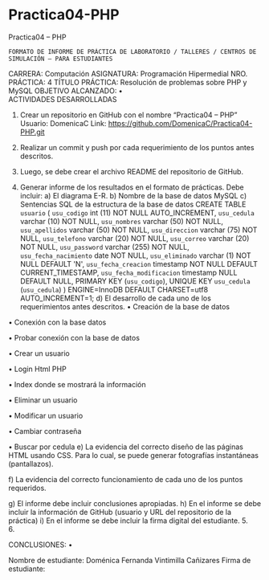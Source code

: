 # Practica04-PHP
Practica04 – PHP

 	FORMATO DE INFORME DE PRÁCTICA DE LABORATORIO / TALLERES / CENTROS DE SIMULACIÓN – PARA ESTUDIANTES

CARRERA: Computación 	ASIGNATURA:  Programación Hipermedial
NRO. PRÁCTICA:	4	TÍTULO PRÁCTICA: Resolución de problemas sobre PHP y MySQL
OBJETIVO ALCANZADO:
•	
ACTIVIDADES DESARROLLADAS
1.	Crear un repositorio en GitHub con el nombre “Practica04 – PHP” 
Usuario: DomenicaC
Link: https://github.com/DomenicaC/Practica04-PHP.git
 
2.	Realizar un commit y push por cada requerimiento de los puntos antes descritos.  
3.	Luego, se debe crear el archivo README del repositorio de GitHub.
4.	Generar informe de los resultados en el formato de prácticas. Debe incluir:
a)	El diagrama E-R. 
b)	Nombre de la base de datos 
MySQL
c)	Sentencias SQL de la estructura de la base de datos 
CREATE TABLE `usuario` ( 
`usu_codigo` int (11) NOT NULL AUTO_INCREMENT, 
`usu_cedula` varchar (10) NOT NULL, 
`usu_nombres` varchar (50) NOT NULL, 
`usu_apellidos` varchar (50) NOT NULL, 
`usu_direccion` varchar (75) NOT NULL, 
`usu_telefono` varchar (20) NOT NULL, 
`usu_correo` varchar (20) NOT NULL, 
`usu_password` varchar (255) NOT NULL, 
`usu_fecha_nacimiento` date NOT NULL, 
`usu_eliminado` varchar (1) NOT NULL DEFAULT 'N', 
`usu_fecha_creacion` timestamp NOT NULL DEFAULT CURRENT_TIMESTAMP, `usu_fecha_modificacion` timestamp NULL DEFAULT NULL, 
PRIMARY KEY (`usu_codigo`), 
UNIQUE KEY `usu_cedula` (`usu_cedula`)
 ) ENGINE=InnoDB DEFAULT CHARSET=utf8 AUTO_INCREMENT=1;
d)	El desarrollo de cada uno de los requerimientos antes descritos. 
•	Creación de la base de datos
 
•	Conexión con la base datos
 
•	Probar conexión con la base de datos
 
•	Crear un usuario
 

•	Login
Html                                                     PHP
    

•	Index donde se mostrará la información
 
•	Eliminar un usuario
 
•	Modificar un usuario
 
•	Cambiar contraseña
 
•	Buscar por cedula
e)	La evidencia del correcto diseño de las páginas HTML usando CSS. Para lo cual, se puede generar fotografías instantáneas (pantallazos). 
  
f)	La evidencia del correcto funcionamiento de cada uno de los puntos requeridos. 
 
 


g)	El informe debe incluir conclusiones apropiadas. 
h)	En el informe se debe incluir la información de GitHub (usuario y URL del repositorio de la práctica) 
i)	En el informe se debe incluir la firma digital del estudiante.
5.	
6.	





CONCLUSIONES:
•	

Nombre de estudiante: Doménica Fernanda Vintimilla Cañizares
Firma de estudiante: 
